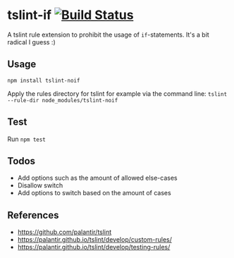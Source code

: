 # tslint-if [![Build Status](https://travis-ci.org/anmuel/tslint-noif.svg?branch=master)](https://travis-ci.org/anmuel/tslint-noif)

A tslint rule extension to prohibit the usage of `if`-statements.
It's a bit radical I guess :)

## Usage

`npm install tslint-noif`

Apply the rules directory for tslint for example via the command line:
`tslint --rule-dir node_modules/tslint-noif`

## Test

Run `npm test`

## Todos

* Add options such as the amount of allowed else-cases
* Disallow switch
* Add options to switch based on the amount of cases

## References

* https://github.com/palantir/tslint
* https://palantir.github.io/tslint/develop/custom-rules/
* https://palantir.github.io/tslint/develop/testing-rules/
